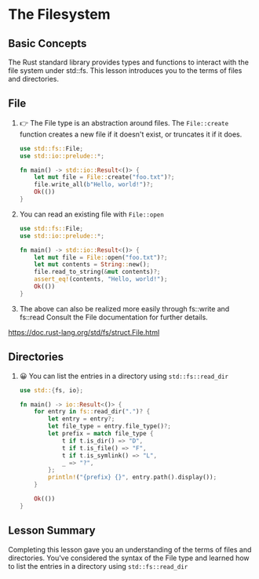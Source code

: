 # The Filesystem

## Basic Concepts

The Rust standard library provides types and functions to interact with the file system under std::fs. This lesson introduces you to the terms of files and directories.

## File

1. 👉 The File type is an abstraction around files. The `File::create` function creates a new file if it doesn't exist, or truncates it if it does.

    ```rust
    use std::fs::File;
    use std::io::prelude::*;

    fn main() -> std::io::Result<()> {
        let mut file = File::create("foo.txt")?;
        file.write_all(b"Hello, world!")?;
        Ok(())
    }
    ```

2. You can read an existing file with `File::open`

    ```rust
    use std::fs::File;
    use std::io::prelude::*;

    fn main() -> std::io::Result<()> {
        let mut file = File::open("foo.txt")?;
        let mut contents = String::new();
        file.read_to_string(&mut contents)?;
        assert_eq!(contents, "Hello, world!");
        Ok(())
    }
    ```

3. The above can also be realized more easily through fs::write and fs::read Consult the File documentation for further details.

https://doc.rust-lang.org/std/fs/struct.File.html

## Directories 

1. 😀 You can list the entries in a directory using `std::fs::read_dir`

    ```rust
    use std::{fs, io};

    fn main() -> io::Result<()> {
        for entry in fs::read_dir(".")? {
            let entry = entry?;
            let file_type = entry.file_type()?;
            let prefix = match file_type {
                t if t.is_dir() => "D",
                t if t.is_file() => "F",
                t if t.is_symlink() => "L",
                _ => "?",
            };
            println!("{prefix} {}", entry.path().display());
        }

        Ok(())
    }
    ```

## Lesson Summary 


Completing this lesson gave you an understanding of the terms of files and directories. You've considered the syntax of the File type and learned how to list the entries in a directory using `std::fs::read_dir`